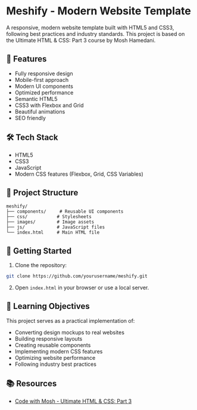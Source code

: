 # Meshify - Modern Website Template

A responsive, modern website template built with HTML5 and CSS3, following best practices and industry standards. This project is based on the Ultimate HTML & CSS: Part 3 course by Mosh Hamedani.

## 🚀 Features

- Fully responsive design
- Mobile-first approach
- Modern UI components
- Optimized performance
- Semantic HTML5
- CSS3 with Flexbox and Grid
- Beautiful animations
- SEO friendly

## 🛠️ Tech Stack

- HTML5
- CSS3
- JavaScript
- Modern CSS features (Flexbox, Grid, CSS Variables)

## 📁 Project Structure

```
meshify/
├── components/     # Reusable UI components
├── css/           # Stylesheets
├── images/        # Image assets
├── js/            # JavaScript files
└── index.html     # Main HTML file
```

## 🚀 Getting Started

1. Clone the repository:
```bash
git clone https://github.com/yourusername/meshify.git
```

2. Open `index.html` in your browser or use a local server.

## 🎯 Learning Objectives

This project serves as a practical implementation of:
- Converting design mockups to real websites
- Building responsive layouts
- Creating reusable components
- Implementing modern CSS features
- Optimizing website performance
- Following industry best practices

## 📚 Resources

- [Code with Mosh - Ultimate HTML & CSS: Part 3](https://codewithmosh.com/p/the-ultimate-html-css-part3)
